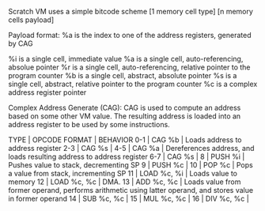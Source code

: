 Scratch VM uses a simple bitcode scheme
	[1 memory cell type] [n memory cells payload]

Payload format:
%a is the index to one of the address registers, generated by CAG

%i is a single cell, immediate value
%a is a single cell, auto-referencing, absolue pointer
%r is a single cell, auto-referencing, relative pointer to the program counter
%b is a single cell, abstract, absolute pointer
%s is a single cell, abstract, relative pointer to the program counter
%c is a complex address register pointer

Complex Address Generate (CAG):
CAG is used to compute an address based on some other VM value.
The resulting address is loaded into an address register to be used by some instructions.

TYPE	| OPCODE FORMAT	| BEHAVIOR
0-1		| CAG %b	| Loads address to address register
2-3		| CAG %s	|
4-5		| CAG %a	| Dereferences address, and loads resulting address to address register
6-7		| CAG %s	|
8		| PUSH %i	| Pushes value to stack, decrementing SP
9		| PUSH %c	|
10		| POP %c	| Pops a value from stack, incrementing SP
11		| LOAD %c, %i	| Loads value to memory
12		| LOAD %c, %c	| DMA.
13		| ADD %c, %c	| Loads value from former operand, performs arithmetic using latter operand, and stores value in former operand
14		| SUB %c, %c	|
15		| MUL %c, %c	|
16		| DIV %c, %c	|
